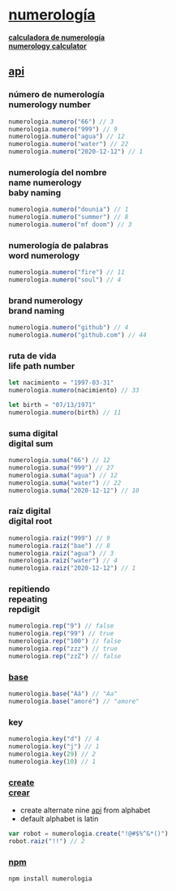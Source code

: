 # [numerología](https://ryanve.github.io/numerologia)

[<b>calculadora de numerología <br> numerology calculator</b>](https://ryanve.github.io/numerologia)

## [api](api.js)

### número de numerología <br> numerology number

```js
numerologia.numero("66") // 3
numerologia.numero("999") // 9
numerologia.numero("agua") // 12
numerologia.numero("water") // 22
numerologia.numero("2020-12-12") // 1
```

### numerología del nombre <br> name numerology <br> baby naming

```js
numerologia.numero("dounia") // 1
numerologia.numero("summer") // 8
numerologia.numero("mf doom") // 3
```

### numerología de palabras <br> word numerology

```js
numerologia.numero("fire") // 11
numerologia.numero("soul") // 4
```

### brand numerology <br> brand naming

```js
numerologia.numero("github") // 4
numerologia.numero("github.com") // 44
```

### ruta de vida <br> life path number

```js
let nacimiento = "1997-03-31"
numerologia.numero(nacimiento) // 33
```

```js
let birth = "07/13/1971"
numerologia.numero(birth) // 11
```

### suma digital <br> digital sum

```js
numerologia.suma("66") // 12
numerologia.suma("999") // 27
numerologia.suma("agua") // 12
numerologia.suma("water") // 22
numerologia.suma("2020-12-12") // 10
```

### raíz digital <br> digital root

```js
numerologia.raiz("999") // 9
numerologia.raiz("bae") // 8
numerologia.raiz("agua") // 3
numerologia.raiz("water") // 4
numerologia.raiz("2020-12-12") // 1
```

### repitiendo <br> repeating <br> repdigit

```js
numerologia.rep("9") // false
numerologia.rep("99") // true
numerologia.rep("100") // false
numerologia.rep("zzz") // true
numerologia.rep("zzZ") // false
```

### [base](../../pull/11)

```js
numerologia.base("Áá") // "Aa"
numerologia.base("amoré") // "amore"
```

### key

```js
numerologia.key("d") // 4
numerologia.key("j") // 1
numerologia.key(29) // 2
numerologia.key(10) // 1
```

### [create <br> crear](../../pull/29)

- create alternate nine [api](#api) from alphabet
- default alphabet is latin

```js
var robot = numerologia.create("!@#$%^&*()")
robot.raiz("!!") // 2
```

### [npm](https://npm.im/numerologia)

```bash
npm install numerologia
```
